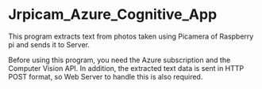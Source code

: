 # Jrpicam_Azure_Cognitive_App

This program extracts text from photos taken using Picamera of Raspberry pi and sends it to Server.

Before using this program, you need the Azure subscription and the Computer Vision API.
In addition, the extracted text data is sent in HTTP POST format, so Web Server to handle this is also required.
